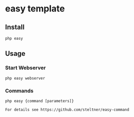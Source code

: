 # easy template

## Install
    php easy

## Usage
### Start Webserver
    php easy webserver
    
### Commands
    php easy {command [parameters]}
    
    For details see https://github.com/steltner/easy-command

